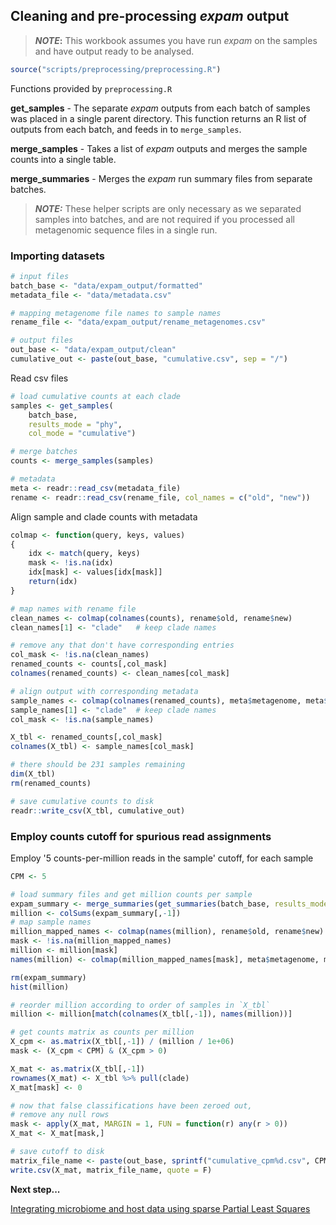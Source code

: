 ## Cleaning and pre-processing *expam* output

> **_NOTE_:** This workbook assumes you have run *expam* on the samples and have output ready to be analysed.

``` R
source("scripts/preprocessing/preprocessing.R")
```

Functions provided by `preprocessing.R`

**get_samples** - The separate *expam* outputs from each batch of samples was placed in a single parent directory. This function returns an R list of outputs from each batch, and feeds in to `merge_samples`.

**merge_samples** - Takes a list of *expam* outputs and merges the sample counts into a single table.

**merge_summaries** - Merges the *expam* run summary files from separate batches.

> **_NOTE:_** These helper scripts are only necessary as we separated samples into batches, and are not required if you processed all metagenomic sequence files in a single run.

### Importing datasets

``` R
# input files
batch_base <- "data/expam_output/formatted"
metadata_file <- "data/metadata.csv"

# mapping metagenome file names to sample names
rename_file <- "data/expam_output/rename_metagenomes.csv"

# output files
out_base <- "data/expam_output/clean"
cumulative_out <- paste(out_base, "cumulative.csv", sep = "/")
```

Read csv files

``` R
# load cumulative counts at each clade
samples <- get_samples(
    batch_base,
    results_mode = "phy",
    col_mode = "cumulative")

# merge batches
counts <- merge_samples(samples)

# metadata
meta <- readr::read_csv(metadata_file)
rename <- readr::read_csv(rename_file, col_names = c("old", "new"))
```

Align sample and clade counts with metadata

``` R
colmap <- function(query, keys, values)
{
    idx <- match(query, keys)
    mask <- !is.na(idx)
    idx[mask] <- values[idx[mask]]
    return(idx)
}

# map names with rename file
clean_names <- colmap(colnames(counts), rename$old, rename$new)
clean_names[1] <- "clade"   # keep clade names

# remove any that don't have corresponding entries
col_mask <- !is.na(clean_names)
renamed_counts <- counts[,col_mask]
colnames(renamed_counts) <- clean_names[col_mask]

# align output with corresponding metadata
sample_names <- colmap(colnames(renamed_counts), meta$metagenome, meta$sample)
sample_names[1] <- "clade"  # keep clade names
col_mask <- !is.na(sample_names)

X_tbl <- renamed_counts[,col_mask]
colnames(X_tbl) <- sample_names[col_mask]

# there should be 231 samples remaining
dim(X_tbl)
rm(renamed_counts)

# save cumulative counts to disk
readr::write_csv(X_tbl, cumulative_out)
```

### Employ counts cutoff for spurious read assignments

Employ '5 counts-per-million reads in the sample' cutoff, for each sample

``` R
CPM <- 5

# load summary files and get million counts per sample
expam_summary <- merge_summaries(get_summaries(batch_base, results_mode = "phy"))
million <- colSums(expam_summary[,-1])
# map sample names
million_mapped_names <- colmap(names(million), rename$old, rename$new)
mask <- !is.na(million_mapped_names)
million <- million[mask]
names(million) <- colmap(million_mapped_names[mask], meta$metagenome, meta$sample)

rm(expam_summary)
hist(million)

# reorder million according to order of samples in `X_tbl`
million <- million[match(colnames(X_tbl[,-1]), names(million))]

# get counts matrix as counts per million
X_cpm <- as.matrix(X_tbl[,-1]) / (million / 1e+06)
mask <- (X_cpm < CPM) & (X_cpm > 0)

X_mat <- as.matrix(X_tbl[,-1])
rownames(X_mat) <- X_tbl %>% pull(clade)
X_mat[mask] <- 0

# now that false classifications have been zeroed out,
# remove any null rows
mask <- apply(X_mat, MARGIN = 1, FUN = function(r) any(r > 0))
X_mat <- X_mat[mask,]

# save cutoff to disk
matrix_file_name <- paste(out_base, sprintf("cumulative_cpm%d.csv", CPM), sep = "/")
write.csv(X_mat, matrix_file_name, quote = F)
```

**Next step...**

[Integrating microbiome and host data using sparse Partial Least Squares](./3_bulk_sPLS.md)


